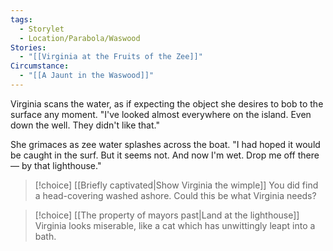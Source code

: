 ```yaml
---
tags:
  - Storylet
  - Location/Parabola/Waswood
Stories:
  - "[[Virginia at the Fruits of the Zee]]"
Circumstance:
  - "[[A Jaunt in the Waswood]]"
---
```

Virginia scans the water, as if expecting the object she desires to bob to the surface any moment. "I've looked almost everywhere on the island. Even down the well. They didn't like that."

She grimaces as zee water splashes across the boat. "I had hoped it would be caught in the surf. But it seems not. And now I'm wet. Drop me off there— by that lighthouse."


> [!choice] [[Briefly captivated|Show Virginia the wimple]]
> You did find a head-covering washed ashore. Could this be what Virginia needs?

> [!choice] [[The property of mayors past|Land at the lighthouse]]
> Virginia looks miserable, like a cat which has unwittingly leapt into a bath.